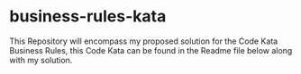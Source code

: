# business-rules-kata
This Repository will encompass my proposed solution for the Code Kata Business Rules, this Code Kata can be found in the Readme file below along with my solution.
